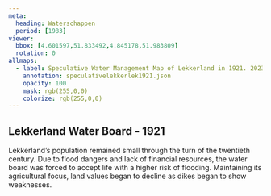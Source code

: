 ```yaml
---
meta:
  heading: Waterschappen
  period: [1983]
viewer:
  bbox: [4.601597,51.833492,4.845178,51.983809]
  rotation: 0
allmaps:
  - label: Speculative Water Management Map of Lekkerland in 1921. 2023. 925 x 625 mm. Scale 1:10000. The Berlage.
    annotation: speculativelekkerlek1921.json
    opacity: 100
    mask: rgb(255,0,0)
    colorize: rgb(255,0,0)
---
```


## Lekkerland Water Board - 1921

Lekkerland’s population remained small through the turn of the twentieth century.  Due to flood dangers and lack of financial resources, the water board was forced to accept life with a higher risk of flooding. Maintaining its agricultural focus, land values began to decline as dikes began to show weaknesses.

